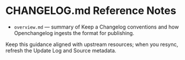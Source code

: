 # CHANGELOG.md Reference Notes

- `overview.md` — summary of Keep a Changelog conventions and how Openchangelog ingests the format for publishing.

Keep this guidance aligned with upstream resources; when you resync, refresh the Update Log and Source metadata.

